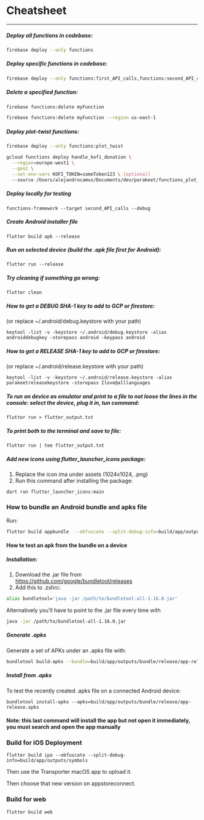 # Cheatsheet

---


##### Deploy all functions in codebase:

```bash
firebase deploy --only functions
```


##### Deploy specific functions in codebase:

```bash
firebase deploy --only functions:first_API_calls,functions:second_API_calls
```

##### Delete a specified function:

```bash
firebase functions:delete myFunction
```

```bash
firebase functions:delete myFunction --region us-east-1
```

##### Deploy plot-twist functions:

```bash
firebase deploy --only functions:plot_twist
```

```bash
gcloud functions deploy handle_kofi_donation \
  --region=europe-west1 \
  --gen2 \
  --set-env-vars KOFI_TOKEN=someToken123 \ [optional]
  --source /Users/alejandrocamus/Documents/dev/parakeet/functions_plot_twist/
```

##### Deploy locally for testing
```
functions-framework --target second_API_calls --debug
```

##### Create Android installer file
```
flutter build apk --release
```

##### Run on selected device (build the .apk file first for Android):
```
flutter run --release
```

##### Try cleaning if something go wrong:
```
flutter clean
```

##### How to get a DEBUG SHA-1 key to add to GCP or firestore:
(or replace ~/.android/debug.keystore with your path)
```
keytool -list -v -keystore ~/.android/debug.keystore -alias androiddebugkey -storepass android -keypass android
```

##### How to get a RELEASE SHA-1 key to add to GCP or firestore:
(or replace ~/.android/release.keystore with your path)
```
keytool -list -v -keystore ~/.android/release.keystore -alias parakeetreleasekeystore -storepass Ilove@alllanguages
```

##### To run on device as emulator and print to a file to not loose the lines in the console: select the device, plug it in, tun command:
```
flutter run > flutter_output.txt
```

##### To print both to the terminal and save to file:
```
flutter run | tee flutter_output.txt
```

##### Add new icons using flutter_launcher_icons package:

1. Replace the icon ima under assets (1024x1024, .png)
2. Run this command after installing the package:
```
dart run flutter_launcher_icons:main
```

### How to bundle an Android bundle and apks file

Run:
```bash
flutter build appbundle  --obfuscate --split-debug-info=build/app/outputs/symbols
```

#### How te test an apk from the bundle on a device

##### Installation:

1. Download the .jar file from https://github.com/google/bundletool/releases
2. Add this to .zshrc:
```bash
alias bundletool='java -jar /path/to/bundletool-all-1.16.0.jar'
```
Alternatively you'll have to point to the .jar file every time with

```bash
java -jar /path/to/bundletool-all-1.16.0.jar
```
##### Generate .apks
Generate a set of APKs under an .apks file with:
```bash
bundletool build-apks --bundle=build/app/outputs/bundle/release/app-release.aab --output=build/app/outputs/bundle/release/app-release.apks
```
##### Install from .apks
To test the recently created .apks file on a connected Android device:
```
bundletool install-apks --apks=build/app/outputs/bundle/release/app-release.apks
```

#### Note: this last command will install the app but not open it immediately, you must search and open the app manually

### Build for iOS Deployment

```
flutter build ipa --obfuscate --split-debug-info=build/app/outputs/symbols
```
Then use the Transporter macOS app to upload it.

Then choose that new version on appstoreconnect.

### Build for web

```
flutter build web
```